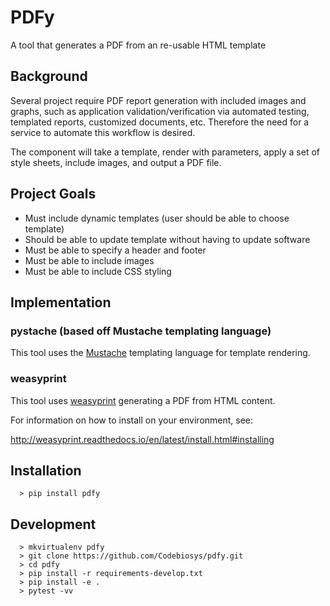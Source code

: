 # PDFy

A tool that generates a PDF from an re-usable HTML template


## Background

Several project require PDF report generation with included images and graphs,
such as application validation/verification via automated testing,
templated reports, customized documents, etc. Therefore the need for a service
to automate this workflow is desired.

The component will take a template, render with parameters, apply a set of style
sheets, include images, and output a PDF file.


## Project Goals

* Must include dynamic templates (user should be able to choose template)
* Should be able to update template without having to update software
* Must be able to specify a header and footer
* Must be able to include images
* Must be able to include CSS styling


## Implementation

### pystache (based off Mustache templating language)

This tool uses the [Mustache](http://mustache.github.io/mustache.5.html)
templating language for template rendering.

### weasyprint

This tool uses [weasyprint](http://weasyprint.readthedocs.io/en/latest/)
generating a PDF from HTML content.

For information on how to install on your environment, see:

http://weasyprint.readthedocs.io/en/latest/install.html#installing


## Installation

```
  > pip install pdfy
```


## Development

```
  > mkvirtualenv pdfy
  > git clone https://github.com/Codebiosys/pdfy.git
  > cd pdfy
  > pip install -r requirements-develop.txt
  > pip install -e .
  > pytest -vv
```
